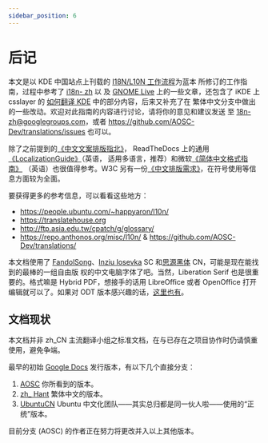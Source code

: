 ```yaml
---
sidebar_position: 6
---
```


# 后记

本文是以 KDE 中国站点上刊载的 [I18N/L10N 工作流程](http://www.kdecn.org/l10n/method.php)为蓝本
所修订的工作指南，过程中参考了 [i18n- zh](https://groups.google.com/forum/#!forum/i18n-zh) 以
及 [GNOME Live](https://wiki.gnome.org/TranslationProject/) 上的一些文章，还包含了 iKDE 上 csslayer 的
[如何翻译 KDE](http://www.ikde.org/discuss/how-to-translate-kde/) 中的部分内容，后来又补充了在
繁体中文分支中做出的一些改动。欢迎对此指南的内容进行讨论，请将你的意见和建议发送
至 <18n-zh@googlegroups.com>，或者 <https://github.com/AOSC-Dev/translations/issues> 也可以。

除了之前提到的[《中文文案排版指北》](https://github.com/sparanoid/chinese-copywriting-guidelines)，
ReadTheDocs 上的通用[《LocalizationGuide》](http://localization-guide.readthedocs.org/)（英语，
适用多语言，推荐）和微软[《简体中文格式指南》](http://ftp.asia.edu.tw/cpatch/g/glossary/microsoft_styleguide_chs.pdf)
（英语）也很值得参考。W3C 另有一份[《中文排版需求》](http://www.w3.org/TR/clreq/)，在符号使用等信息方面较为全面。

要获得更多的参考信息，可以看看这些地方：

- <https://people.ubuntu.com/~happyaron/l10n/>
- <https://translatehouse.org>
- <http://ftp.asia.edu.tw/cpatch/g/glossary/> 
- <https://repo.anthonos.org/misc/l10n/> & <https://github.com/AOSC-Dev/translations/>

本文档使用了 [FandolSong](https://www.ctan.org/tex-archive/fonts/fandol?lang=en)、[Inziu Iosevka](https://be5invis.github.io/Iosevka/inziu.html) SC 和[思源黑体](https://github.com/adobe-fonts/source-han-sans) CN，可能是现在能找到的最棒的一组自由版
权的中文电脑字体了吧。当然，Liberation Serif 也是很重要的。格式嘛是 Hybrid PDF，想接手的话用
LibreOffice 或者 OpenOffice 打开编辑就可以了。如果对 ODT 版本感兴趣的话，[这里也有](https://repo.aosc.io/misc/l10n/zh_CN_l10n.pdf)。

## 文档现状

本文档并非 zh_CN 主流翻译小组之标准文档，在与已存在之项目协作时仍请慎重使用，避免争端。

最早的初始 [Google Docs](https://docs.google.com/document/d/1vGzsxjRX7V5XarZdeSWV5Jj5YEbrUECe3zYDwVBVf4o) 发行版本，有以下几个直接分支：

1. [AOSC](https://repo.aosc.io/misc/l10n/zh_CN_l10n.pdf) 你所看到的版本。
2. [zh_ Hant](https://docs.google.com/document/d/1Zs4CS_ZjN-imnImq4aEsiVYih8zkIkVZTSQim13_kYg) 繁体中文的版本。
3. [UbuntuCN](http://wiki.ubuntu.org.cn/Ubuntu_%E7%AE%80%E4%BD%93%E4%B8%AD%E6%96%87%E5%B0%8F%E7%BB%84%E5%B7%A5%E4%BD%9C%E6%8C%87%E5%8D%97) Ubuntu 中文化团队——其实总归都是同一伙人啦——使用的“正统”版本。

目前分支 (AOSC) 的作者正在努力将更改并入以上其他版本。
